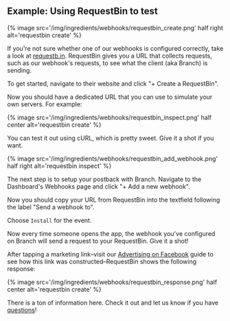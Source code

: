 
## Example: Using RequestBin to test

{% image src='/img/ingredients/webhooks/requestbin_create.png' half right alt='requestbin create' %}

If you're not sure whether one of our webhooks is configured correctly, take a look at [requestb.in](http://requestb.in/). RequestBin gives you a URL that collects requests, such as our webhook's requests, to see what the client (aka Branch) is sending.

To get started, navigate to their website and click "+ Create a RequestBin".


<div class="full-width">Now you should have a dedicated URL that you can use to simulate your own servers. For example:</div>

{% image src='/img/ingredients/webhooks/requestbin_inspect.png' half center alt='requestbin create' %}

You can test it out using cURL, which is pretty sweet. Give it a shot if you want.

{% image src='/img/ingredients/webhooks/requestbin_add_webhook.png' half right alt='requestbin inspect' %}

The next step is to setup your postback with Branch. Navigate to the Dashboard's Webhooks page and click "+ Add a new webhook".

Now you should copy your URL from RequestBin into the textfield following the label "Send a webhook to".

Choose `Install` for the event.

Now every time someone opens the app, the webhook you've configured on Branch will send a request to your RequestBin. Give it a shot!

<div class="full-width">After tapping a marketing link–visit our <a href="/recipes/advertising_facebook/ios/">Advertising on Facebook</a> guide to see how this link was constructed–RequestBin shows the following response:</div>

{% image src='/img/ingredients/webhooks/requestbin_response.png' half center alt='requestbin create' %}

There is a ton of information here. Check it out and let us know if you have [questions](http://support.branch.io/)!

